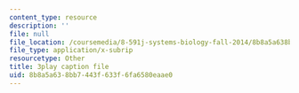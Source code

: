 ```yaml
---
content_type: resource
description: ''
file: null
file_location: /coursemedia/8-591j-systems-biology-fall-2014/8b8a5a638bb7443f633f6fa6580eaae0_cT855rpX8bc.srt
file_type: application/x-subrip
resourcetype: Other
title: 3play caption file
uid: 8b8a5a63-8bb7-443f-633f-6fa6580eaae0
---
```

